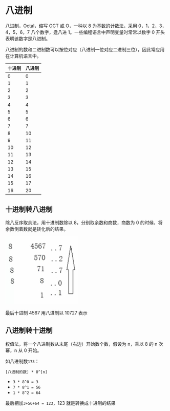 # 八进制

八进制，Octal，缩写 OCT 或 O，一种以 8 为基数的计数法，采用 0，1，2，3，4，5，6，7 八个数字，逢八进 1。一些编程语言中声明变量时常常以数字 0 开头表明该数字是八进制。

八进制的数和二进制数可以按位对应（八进制一位对应二进制三位），因此常应用在计算机语言中。

| 十进制 | 八进制 |
| ------ | ------ |
| 0      | 0      |
| 1      | 1      |
| 2      | 2      |
| 3      | 3      |
| 4      | 4      |
| 5      | 5      |
| 6      | 6      |
| 7      | 7      |
| 8      | 10     |
| 9      | 11     |
| 10     | 12     |
| 11     | 13     |
| 12     | 14     |
| 13     | 15     |
| 14     | 16     |
| 15     | 17     |
| 16     | 20     |

## 十进制转八进制

除八反序取余法，用十进制数除以 8，分别取余数和商数，商数为 0 的时候，将余数倒着数就是转化后的结果。

![十进制转八进制](./img/八进制/1.png)

最后十进制 4567 用八进制以 10727 表示

## 八进制转十进制

权值法，将一个八进制数从末尾（右边）开始数个数，假设为 n，乘以 8 的 n 次幂，n 从 0 开始。

如八进制数`173`：

`[八进制的数] * 8^[n]`

- `3 * 8^0 = 3`
- `7 * 8^1 = 56`
- `1 * 8^2 = 64`

最后相加`3+56+64 = 123`，123 就是转换成十进制的结果

